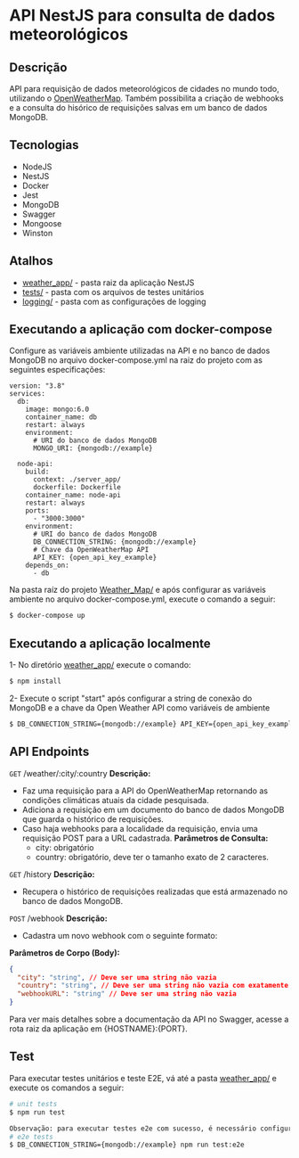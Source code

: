 # API NestJS para consulta de dados meteorológicos

## Descrição

API para requisição de dados meteorológicos de cidades no mundo todo, utilizando o [OpenWeatherMap](https://openweathermap.org/). Também possibilita a criação de webhooks e a consulta do hisórico de requisições salvas em um banco de dados MongoDB.

## Tecnologias
- NodeJS
- NestJS
- Docker 
- Jest 
- MongoDB
- Swagger
- Mongoose
- Winston

## Atalhos
* [weather_app/](weather_app/) - pasta raiz da aplicação NestJS
* [tests/](weather_app/src/tests/) - pasta com os arquivos de testes unitários
* [logging/](weather_app/logging) - pasta com as configurações de logging

## Executando a aplicação com docker-compose

Configure as variáveis ambiente utilizadas na API e no banco de dados MongoDB no arquivo docker-compose.yml na raiz do projeto com as seguintes especificações:

```
version: "3.8"
services:
  db:
    image: mongo:6.0
    container_name: db
    restart: always
    environment:
      # URI do banco de dados MongoDB
      MONGO_URI: {mongodb://example}

  node-api:
    build:
      context: ./server_app/
      dockerfile: Dockerfile
    container_name: node-api
    restart: always
    ports:
      - "3000:3000"
    environment:
      # URI do banco de dados MongoDB
      DB_CONNECTION_STRING: {mongodb://example}
      # Chave da OpenWeatherMap API
      API_KEY: {open_api_key_example}
    depends_on:
      - db
```

Na pasta raíz do projeto [Weather_Map/](/) e após configurar as variáveis ambiente no arquivo docker-compose.yml, execute o comando a seguir:

```bash
$ docker-compose up
```

## Executando a aplicação localmente

1- No diretório [weather_app/](weather_app/) execute o comando:

```bash
$ npm install
```

2- Execute o script "start" após configurar a string de conexão do MongoDB e a chave da Open Weather API como variáveis de ambiente

```bash
$ DB_CONNECTION_STRING={mongodb://example} API_KEY={open_api_key_example} npm start
```

## API Endpoints

`GET` /weather/:city/:country
**Descrição:**
- Faz uma requisição para a API do OpenWeatherMap retornando as condições climáticas atuais da cidade pesquisada.
- Adiciona a requisição em um documento do banco de dados MongoDB que guarda o histórico de requisições.
- Caso haja webhooks para a localidade da requisição, envia uma requisição POST para a URL cadastrada.
**Parâmetros de Consulta:**
  - city: obrigatório
  - country: obrigatório, deve ter o tamanho exato de 2 caracteres.

`GET` /history
**Descrição:**
- Recupera o histórico de requisições realizadas que está armazenado no banco de dados MongoDB.

`POST` /webhook
**Descrição:**
- Cadastra um novo webhook com o seguinte formato:

**Parâmetros de Corpo (Body):**
```json
{
  "city": "string", // Deve ser uma string não vazia
  "country": "string", // Deve ser uma string não vazia com exatamente 2 caracteres
  "webhookURL": "string" // Deve ser uma string não vazia
}
```

Para ver mais detalhes sobre a documentação da API no Swagger, acesse a rota raiz da aplicação em {HOSTNAME}:{PORT}.

## Test

Para executar testes unitários e teste E2E, vá até a pasta [weather_app/](weather_app/) e execute os comandos a seguir:

```bash
# unit tests
$ npm run test

Observação: para executar testes e2e com sucesso, é necessário configurar a string de conexão do MongoDB
# e2e tests
$ DB_CONNECTION_STRING={mongodb://example} npm run test:e2e
```
